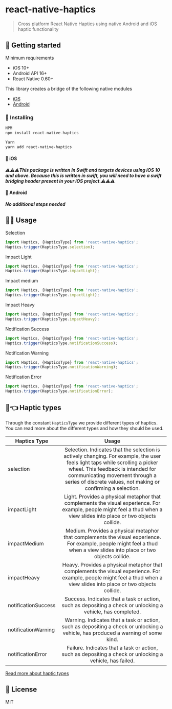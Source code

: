 # react-native-haptics

> Cross platform React Native Haptics using native Android and iOS haptic functionality

## 🚀 Getting started

Minimum requirements

* iOS 10+
* Android API 16+
* React Native 0.60+

This library creates a bridge of the following native modules

* [iOS](https://developer.apple.com/design/human-interface-guidelines/ios/user-interaction/haptics/)
* [Android](https://material.io/design/platform-guidance/android-haptics.html)

### 💽 Installing

```sh
NPM
npm install react-native-haptics

Yarn
yarn add react-native-haptics
```

#### 🍏 iOS

***⚠️⚠️⚠️This package is written in Swift and targets devices using iOS 10 and above. Because this is written in swift, you will need to have a swift bridging header present in your iOS project.⚠️⚠️⚠️***

#### 🤖 Android

***No additional steps needed***


## 👨‍💻 Usage

Selection
```typescript
import Haptics, {HapticsType} from 'react-native-haptics';
Haptics.trigger(HapticsType.selection);
```

Impact Light
```typescript
import Haptics, {HapticsType} from 'react-native-haptics';
Haptics.trigger(HapticsType.impactLight);
```

Impact medium
```typescript
import Haptics, {HapticsType} from 'react-native-haptics';
Haptics.trigger(HapticsType.impactLight);
```

Impact Heavy
```typescript
import Haptics, {HapticsType} from 'react-native-haptics';
Haptics.trigger(HapticsType.impactHeavy);
```

Notification Success
```typescript
import Haptics, {HapticsType} from 'react-native-haptics';
Haptics.trigger(HapticsType.notificationSuccess);
```

Notification Warning
```typescript
import Haptics, {HapticsType} from 'react-native-haptics';
Haptics.trigger(HapticsType.notificationWarning);
```

Notification Error
```typescript
import Haptics, {HapticsType} from 'react-native-haptics';
Haptics.trigger(HapticsType.notificationError);
```

## 📱👈 Haptic types

Through the constant ``` HapticsType ``` we provide different types of haptics. You can read more about the different types and how they should be used.

| Haptics Type        	|                                                                                                                                 Usage                                                                                                                                	|
|---------------------	|:--------------------------------------------------------------------------------------------------------------------------------------------------------------------------------------------------------------------------------------------------------------------:	|
| selection           	| Selection. Indicates that the selection is actively changing. For example, the user feels light taps while scrolling a picker wheel. This feedback is intended for communicating movement through a series of discrete values, not making or confirming a selection. 	|
| impactLight         	| Light. Provides a physical metaphor that complements the visual experience. For example, people might feel a thud when a view slides into place or two objects collide.                                                                                               |
| impactMedium        	| Medium. Provides a physical metaphor that complements the visual experience. For example, people might feel a thud when a view slides into place or two objects collide.                                               	                  	                  	    |
| impactHeavy         	| Heavy. Provides a physical metaphor that complements the visual experience. For example, people might feel a thud when a view slides into place or two objects collide.                                                                                              	|
| notificationSuccess 	| Success. Indicates that a task or action, such as depositing a check or unlocking a vehicle, has completed.                                                                                                                                                          	|
| notificationWarning 	| Warning. Indicates that a task or action, such as depositing a check or unlocking a vehicle, has produced a warning of some kind.                                                                                                                                    	|
| notificationError   	| Failure. Indicates that a task or action, such as depositing a check or unlocking a vehicle, has failed.                                                                                                                                                             	|

[Read more about haptic types](https://developer.apple.com/design/human-interface-guidelines/ios/user-interaction/haptics/)

## 📝 License

MIT

